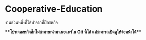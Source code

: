 # Cooperative-Education
<p>งานส่วนหนึ่งที่ได้ทำจากที่ฝึกสหกิจ</p>
<b>**โปรเจคสหกิจศึกไม่สามารถนำมาเผยแพร่ใน Git นี้ได้ แต่สามารถเปิดดูให้ต่อหน้าได้**</b>
